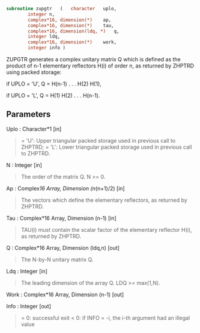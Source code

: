 ```fortran
subroutine zupgtr	(	character	uplo,
		integer	n,
		complex*16, dimension(*)	ap,
		complex*16, dimension(*)	tau,
		complex*16, dimension(ldq, *)	q,
		integer	ldq,
		complex*16, dimension(*)	work,
		integer	info )
```

 ZUPGTR generates a complex unitary matrix Q which is defined as the
 product of n-1 elementary reflectors H(i) of order n, as returned by
 ZHPTRD using packed storage:

 if UPLO = 'U', Q = H(n-1) . . . H(2) H(1),

 if UPLO = 'L', Q = H(1) H(2) . . . H(n-1).

## Parameters
Uplo : Character*1 [in]
> = 'U': Upper triangular packed storage used in previous
> call to ZHPTRD;
> = 'L': Lower triangular packed storage used in previous
> call to ZHPTRD.

N : Integer [in]
> The order of the matrix Q. N >= 0.

Ap : Complex*16 Array, Dimension (n*(n+1)/2) [in]
> The vectors which define the elementary reflectors, as
> returned by ZHPTRD.

Tau : Complex*16 Array, Dimension (n-1) [in]
> TAU(i) must contain the scalar factor of the elementary
> reflector H(i), as returned by ZHPTRD.

Q : Complex*16 Array, Dimension (ldq,n) [out]
> The N-by-N unitary matrix Q.

Ldq : Integer [in]
> The leading dimension of the array Q. LDQ >= max(1,N).

Work : Complex*16 Array, Dimension (n-1) [out]

Info : Integer [out]
> = 0:  successful exit
> < 0:  if INFO = -i, the i-th argument had an illegal value

